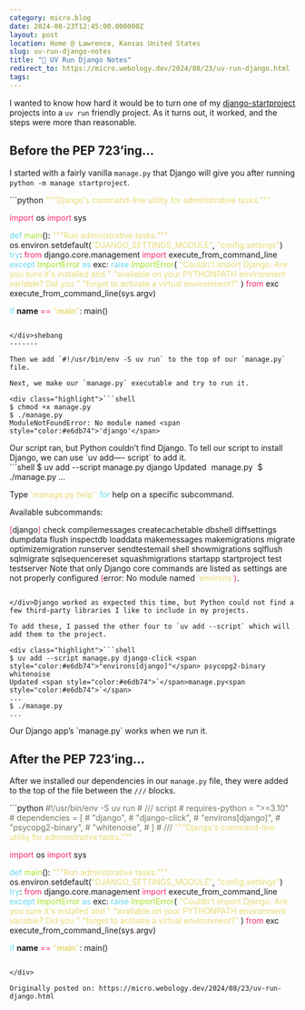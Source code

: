 ```yaml
---
category: micro.blog
date: 2024-08-23T12:45:00.000000Z
layout: post
location: Home @ Lawrence, Kansas United States
slug: uv-run-django-notes
title: "📓 UV Run Django Notes"
redirect_to: https://micro.webology.dev/2024/08/23/uv-run-django.html
tags: 
---
```


I wanted to know how hard it would be to turn one of my [django-startproject](https://github.com/jefftriplett/django-startproject) projects into a `uv run` friendly project. As it turns out, it worked, and the steps were more than reasonable.

Before the PEP 723’ing…
-----------------------

I started with a fairly vanilla `manage.py` that Django will give you after running `python -m manage startproject`.

<div class="highlight">```python
<span style="color:#e6db74">"""Django's command-line utility for administrative tasks."""</span>

<span style="color:#f92672">import</span> os
<span style="color:#f92672">import</span> sys


<span style="color:#66d9ef">def</span> <span style="color:#a6e22e">main</span>():
    <span style="color:#e6db74">"""Run administrative tasks."""</span>
    os<span style="color:#f92672">.</span>environ<span style="color:#f92672">.</span>setdefault(<span style="color:#e6db74">"DJANGO_SETTINGS_MODULE"</span>, <span style="color:#e6db74">"config.settings"</span>)
    <span style="color:#66d9ef">try</span>:
        <span style="color:#f92672">from</span> django.core.management <span style="color:#f92672">import</span> execute_from_command_line
    <span style="color:#66d9ef">except</span> <span style="color:#a6e22e">ImportError</span> <span style="color:#66d9ef">as</span> exc:
        <span style="color:#66d9ef">raise</span> <span style="color:#a6e22e">ImportError</span>(
            <span style="color:#e6db74">"Couldn't import Django. Are you sure it's installed and "</span>
            <span style="color:#e6db74">"available on your PYTHONPATH environment variable? Did you "</span>
            <span style="color:#e6db74">"forget to activate a virtual environment?"</span>
        ) <span style="color:#f92672">from</span> exc
    execute_from_command_line(sys<span style="color:#f92672">.</span>argv)


<span style="color:#66d9ef">if</span> __name__ <span style="color:#f92672">==</span> <span style="color:#e6db74">"__main__"</span>:
    main()

```

</div>shebang
-------

Then we add `#!/usr/bin/env -S uv run` to the top of our `manage.py` file.

Next, we make our `manage.py` executable and try to run it.

<div class="highlight">```shell
$ chmod +x manage.py
$ ./manage.py
ModuleNotFoundError: No module named <span style="color:#e6db74">'django'</span>

```

</div>Our script ran, but Python couldn’t find Django. To tell our script to install Django, we can use `uv add—- script` to add it.

<div class="highlight">```shell
$ uv add --script manage.py django
Updated <span style="color:#e6db74">`</span>manage.py<span style="color:#e6db74">`</span>
$ ./manage.py
...

Type <span style="color:#e6db74">'manage.py help <subcommand>'</span> <span style="color:#66d9ef">for</span> help on a specific subcommand.

Available subcommands:

<span style="color:#f92672">[</span>django<span style="color:#f92672">]</span>
    check
    compilemessages
    createcachetable
    dbshell
    diffsettings
    dumpdata
    flush
    inspectdb
    loaddata
    makemessages
    makemigrations
    migrate
    optimizemigration
    runserver
    sendtestemail
    shell
    showmigrations
    sqlflush
    sqlmigrate
    sqlsequencereset
    squashmigrations
    startapp
    startproject
    test
    testserver
Note that only Django core commands are listed as settings are not properly configured <span style="color:#f92672">(</span>error: No module named <span style="color:#e6db74">'environs'</span><span style="color:#f92672">)</span>.

```

</div>Django worked as expected this time, but Python could not find a few third-party libraries I like to include in my projects.

To add these, I passed the other four to `uv add --script` which will add them to the project.

<div class="highlight">```shell
$ uv add --script manage.py django-click <span style="color:#e6db74">"environs[django]"</span> psycopg2-binary whitenoise
Updated <span style="color:#e6db74">`</span>manage.py<span style="color:#e6db74">`</span>
...
$ ./manage.py
...

```

</div>Our Django app’s `manage.py` works when we run it.

After the PEP 723’ing…
----------------------

After we installed our dependencies in our `manage.py` file, they were added to the top of the file between the `///` blocks.

<div class="highlight">```python
<span style="color:#75715e">#!/usr/bin/env -S uv run</span>
<span style="color:#75715e"># /// script</span>
<span style="color:#75715e"># requires-python = ">=3.10"</span>
<span style="color:#75715e"># dependencies = [</span>
<span style="color:#75715e">#     "django",</span>
<span style="color:#75715e">#     "django-click",</span>
<span style="color:#75715e">#     "environs[django]",</span>
<span style="color:#75715e">#     "psycopg2-binary",</span>
<span style="color:#75715e">#     "whitenoise",</span>
<span style="color:#75715e"># ]</span>
<span style="color:#75715e"># ///</span>
<span style="color:#e6db74">"""Django's command-line utility for administrative tasks."""</span>

<span style="color:#f92672">import</span> os
<span style="color:#f92672">import</span> sys


<span style="color:#66d9ef">def</span> <span style="color:#a6e22e">main</span>():
    <span style="color:#e6db74">"""Run administrative tasks."""</span>
    os<span style="color:#f92672">.</span>environ<span style="color:#f92672">.</span>setdefault(<span style="color:#e6db74">"DJANGO_SETTINGS_MODULE"</span>, <span style="color:#e6db74">"config.settings"</span>)
    <span style="color:#66d9ef">try</span>:
        <span style="color:#f92672">from</span> django.core.management <span style="color:#f92672">import</span> execute_from_command_line
    <span style="color:#66d9ef">except</span> <span style="color:#a6e22e">ImportError</span> <span style="color:#66d9ef">as</span> exc:
        <span style="color:#66d9ef">raise</span> <span style="color:#a6e22e">ImportError</span>(
            <span style="color:#e6db74">"Couldn't import Django. Are you sure it's installed and "</span>
            <span style="color:#e6db74">"available on your PYTHONPATH environment variable? Did you "</span>
            <span style="color:#e6db74">"forget to activate a virtual environment?"</span>
        ) <span style="color:#f92672">from</span> exc
    execute_from_command_line(sys<span style="color:#f92672">.</span>argv)


<span style="color:#66d9ef">if</span> __name__ <span style="color:#f92672">==</span> <span style="color:#e6db74">"__main__"</span>:
    main()

```

</div>

Originally posted on: https://micro.webology.dev/2024/08/23/uv-run-django.html
